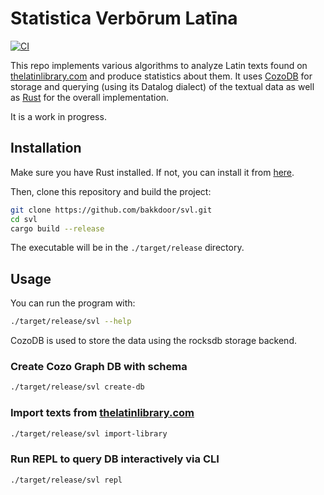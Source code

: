 # Statistica Verbōrum Latīna

[![CI](https://github.com/bakkdoor/svl/actions/workflows/ci.yml/badge.svg?branch=main)](https://github.com/bakkdoor/svl/actions/workflows/ci.yml)


This repo implements various algorithms to analyze Latin texts found on [thelatinlibrary.com](https://thelatinlibrary.com) and produce statistics about them.
It uses [CozoDB](https://www.cozodb.org/) for storage and querying (using its Datalog dialect) of the textual data as well as [Rust](https://www.rust-lang.org/) for the overall implementation.

It is a work in progress.


## Installation

Make sure you have Rust installed. If not, you can install it from [here](https://www.rust-lang.org/tools/install).

Then, clone this repository and build the project:

```bash
git clone https://github.com/bakkdoor/svl.git
cd svl
cargo build --release
```

The executable will be in the `./target/release` directory.

## Usage

You can run the program with:

```bash
./target/release/svl --help
```

CozoDB is used to store the data using the rocksdb storage backend.
### Create Cozo Graph DB with schema

```bash
./target/release/svl create-db
```

### Import texts from [thelatinlibrary.com](https://thelatinlibrary.com)


```bash
./target/release/svl import-library
```

### Run REPL to query DB interactively via CLI

```bash
./target/release/svl repl
```
